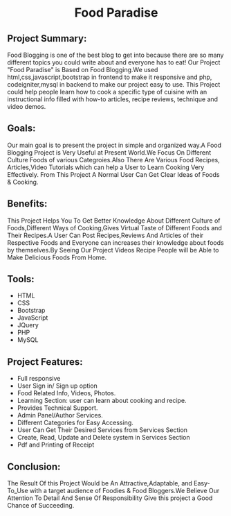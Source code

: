 <h1 align="center" color="yellow"> Food Paradise </h1>
                                                        

## **Project Summary**:

Food Blogging is one of the best blog to get into because there are so many different topics you could write about and everyone has to eat! Our Project "Food Paradise" is Based on Food Blogging.We used html,css,javascript,bootstrap in frontend to make it responsive and php, codeigniter,mysql in backend to make our project easy to use.
This Project could help people learn how to cook a specific type of cuisine with an instructional info filled with how-to articles, recipe reviews, technique and video demos.

## **Goals**:

Our main goal is to present the project in simple and organized way.A Food Blogging Project is Very Useful at Present World.We Focus On Different Culture Foods of various Categroies.Also There Are Various Food Recipes, Articles,Video Tutorials which can help a User to Learn Cooking Very Effectively. From This Project A Normal User Can Get Clear Ideas of Foods & Cooking.



## **Benefits**:

This Project Helps You To Get Better Knowledge About Different Culture of Foods,Different Ways of Cooking,Gives Virtual Taste of Different Foods and Their Recipes.A User Can Post Recipes,Reviews And Articles of their Respective Foods and Everyone can increases their knowledge about foods by themselves.By Seeing Our Project Videos Recipe People will be Able to Make Delicious Foods From Home.

## **Tools**:

* HTML
* CSS
* Bootstrap
* JavaScript
* JQuery
* PHP
* MySQL



## **Project Features**:

* Full responsive 
* User Sign in/ Sign up option 
* Food Related Info, Videos, Photos.
* Learning Section: user can learn about cooking and recipe.
* Provides Technical Support.
* Admin Panel/Author Services.
* Different Categories for Easy Accessing.
* User Can Get Their Desired Services from Services Section
* Create, Read, Update and Delete system in Services Section
* Pdf and Printing of Receipt 


## **Conclusion**:

The Result Of this Project Would be An Attractive,Adaptable, and Easy-To_Use with a target audience of Foodies & Food Bloggers.We Believe Our Attention To Detail And Sense Of Responsibility Give this project a Good Chance of Succeeding.
